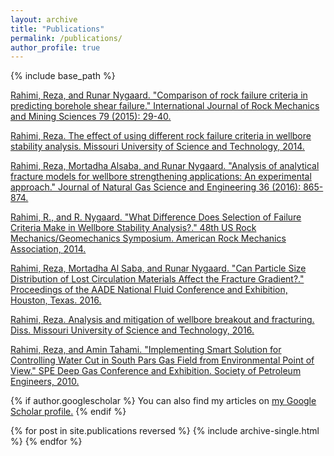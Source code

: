 ```yaml
---
layout: archive
title: "Publications"
permalink: /publications/
author_profile: true
---
```

{% include base_path %}

[Rahimi, Reza, and Runar Nygaard. "Comparison of rock failure criteria in predicting borehole shear failure." International Journal of Rock Mechanics and Mining Sciences 79 (2015): 29-40.](http://www.sciencedirect.com/science/article/pii/S136516091530006X)

[Rahimi, Reza. The effect of using different rock failure criteria in wellbore stability analysis. Missouri University of Science and Technology, 2014.](https://search.proquest.com/openview/e93c7188111a0e4febd530ba70731716/1?pq-origsite=gscholar&cbl=18750&diss=y)

[Rahimi, Reza, Mortadha Alsaba, and Runar Nygaard. "Analysis of analytical fracture models for wellbore strengthening applications: An experimental approach." Journal of Natural Gas Science and Engineering 36 (2016): 865-874.](http://www.sciencedirect.com/science/article/pii/S1875510016308241)

[Rahimi, R., and R. Nygaard. "What Difference Does Selection of Failure Criteria Make in Wellbore Stability Analysis?." 48th US Rock Mechanics/Geomechanics Symposium. American Rock Mechanics Association, 2014.](https://www.onepetro.org/conference-paper/ARMA-2014-7146)

[Rahimi, Reza, Mortadha Al Saba, and Runar Nygaard. "Can Particle Size Distribution of Lost Circulation Materials Affect the Fracture Gradient?." Proceedings of the AADE National Fluid Conference and Exhibition, Houston, Texas. 2016.](https://www.researchgate.net/profile/Mortadha_Alsaba/publication/301684389_Can_Particle_Size_Distribution_of_Lost_Circulation_Materials_Affect_the_Fracture_Gradient/links/5721ec3408ae80636185d791/Can-Particle-Size-Distribution-of-Lost-Circulation-Materials-Affect-the-Fracture-Gradient.pdf) 

[Rahimi, Reza. Analysis and mitigation of wellbore breakout and fracturing. Diss. Missouri University of Science and Technology, 2016.](https://search.proquest.com/openview/e7b29cdf07355bce7b8c64ca2aad3fe9/1?pq-origsite=gscholar&cbl=18750&diss=y) 

[Rahimi, Reza, and Amin Tahami. "Implementing Smart Solution for Controlling Water Cut in South Pars Gas Field from Environmental Point of View." SPE Deep Gas Conference and Exhibition. Society of Petroleum Engineers, 2010.](https://www.onepetro.org/conference-paper/SPE-130913-MS) 

{% if author.googlescholar %}
  You can also find my articles on <u><a href="{{author.googlescholar}}">my Google Scholar profile</a>.</u>
{% endif %}


{% for post in site.publications reversed %}
  {% include archive-single.html %}
{% endfor %}
